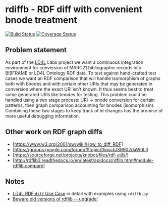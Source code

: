 # rdiffb - RDF diff with convenient bnode treatment

[![Build Status](https://travis-ci.org/zimeon/rdiffb.svg?branch=master)](https://travis-ci.org/zimeon/rdiffb)
[![Coverage Status](https://coveralls.io/repos/github/zimeon/rdiffb/badge.svg?branch=master)](https://coveralls.io/github/zimeon/rdiffb?branch=master)

## Problem statement

As part of the [LD4L](http://ld4l.org/) Labs project we want a continuous integration environment for conversion of MARC21 bibliographic records into BIBFRAME or LD4L Ontology RDF data. To test against hand-crafted test cases we want an RDF comparison that will handle isomorphism of graphs both with bnodes and with certain other URIs that may be generated in conversion where the exact URI isn't known. It thus seems best to treat some generated URIs like bnodes for testing. This problem could be handled using a two stage process: URI -> bnode conversion for certain patterns, then graph comparison accounting for bnodes (isomorphism). Combining these two stages to keep track of id changes has the promise of more useful debugging information.

## Other work on RDF graph diffs

  * [https://www.w3.org/2001/sw/wiki/How_to_diff_RDF]
  * [https://groups.google.com/forum/#!topic/thosch/SR902daW0LI]
  * [https://sourceforge.net/projects/knobot/files/rdf-utils/] 
  * [http://rdflib3.readthedocs.io/en/latest/apidocs/rdflib.html#module-rdflib.compare]

## Notes

  * [LD4L RDF `diff` Use Case](ld4l_use_case.md) in detail with examples using `rdiffb.py`
  * [Beware old versions of rdflib -- upgrade!](beware_old_rdflib.md)